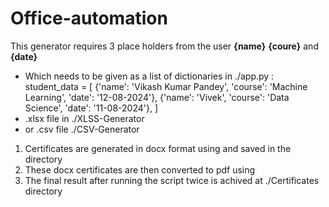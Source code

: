 # Office-automation
This generator requires 3 place holders from the user <b>{name}</b> <b>{coure}</b> and <b>{date}</b>

<ul>
  <li> Which needs to be given as a list of dictionaries in ./app.py :
student_data = [
    {'name': 'Vikash Kumar Pandey', 'course': 'Machine Learning', 'date': '12-08-2024'},
    {'name': 'Vivek', 'course': 'Data Science', 'date': '11-08-2024'},
] </li>
<li> .xlsx file in ./XLSS-Generator </li>
<li> or .csv file ./CSV-Generator</li>
</ul>
<ol>
<li> Certificates are generated in docx format using <Generator-word> and saved in the <docx> directory </li>
<li> These docx certificates are then converted to pdf using <Converter-pdf> </li>
<li> The final result after running the script twice is achived at ./Certificates directory </li>
</ol>
